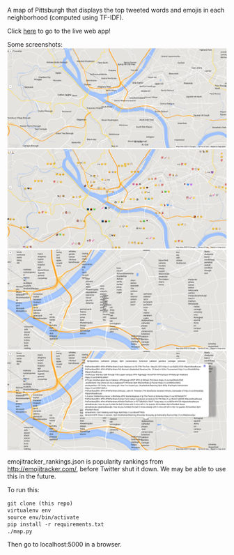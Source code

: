 A map of Pittsburgh that displays the top tweeted words and emojis in each neighborhood (computed using TF-IDF).

Click [here](http:/emojimap.herokuapp.com) to go to the live web app!

Some screenshots:
![nghd map](nghd_screenshot.png)
![emoji map](emoji_screenshot.png)
![word map](word_screenshot.png)
![word map with tweets](word_screenshot_with_tweets.png)

emojitracker\_rankings.json is popularity rankings from http://emojitracker.com/, before Twitter shut it down. We may be able to use this in the future.

To run this:

    git clone (this repo)
    virtualenv env
    source env/bin/activate
    pip install -r requirements.txt
    ./map.py

Then go to localhost:5000 in a browser.
